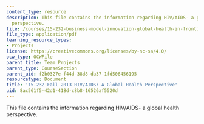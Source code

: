 ```yaml
---
content_type: resource
description: This file contains the information regarding HIV/AIDS- a global health
  perspective.
file: /courses/15-232-business-model-innovation-global-health-in-frontier-markets-fall-2013/8ac561f542d1418dc8b816526af5520d_MIT15_232F13_a1_hiv-aids_2.pdf
file_type: application/pdf
learning_resource_types:
- Projects
license: https://creativecommons.org/licenses/by-nc-sa/4.0/
ocw_type: OCWFile
parent_title: Team Projects
parent_type: CourseSection
parent_uid: f2b0327e-f44d-38d8-da37-1fd506456195
resourcetype: Document
title: '15.232 Fall 2013 HIV/AIDS: A Global Health Perspective'
uid: 8ac561f5-42d1-418d-c8b8-16526af5520d
---
```

This file contains the information regarding HIV/AIDS- a global health perspective.